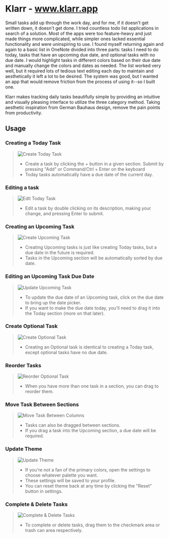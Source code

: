 # Klarr - www.klarr.app

Small tasks add up through the work day, and for me, if it doesn't get written down, it doesn't get done. I tried countless todo list applications in search of a solution. Most of the apps were too feature-heavy and just made things more complicated, while simpler ones lacked essential functionality and were uninspiring to use. I found myself returning again and again to a basic list in OneNote divided into three parts: tasks I need to do today, tasks that have an upcoming due date, and optional tasks with no due date. I would highlight tasks in different colors based on their due date and manually change the colors and dates as needed. The list worked very well, but it required lots of tedious text editing each day to maintain and aesthetically it left a lot to be desired. The system was good, but I wanted an app that would remove friction from the process of using it--so I built one. 

Klarr makes tracking daily tasks beautifully simple by providing an intuitive and visually pleasing interface to utilize the three category method. Taking aesthetic inspiration from German Bauhaus design,  remove the pain points from productivity.


## Usage

### Creating a **Today** Task

>![Create Today Task](https://media3.giphy.com/media/v1.Y2lkPTc5MGI3NjExbGtncWluMXR0Z3ZjYWE5ZHExaGZwbDM4OGVwbWE5NGxzZHBsNm1iNSZlcD12MV9pbnRlcm5hbF9naWZfYnlfaWQmY3Q9Zw/6POg5FK0jZqxtUijPU/giphy.gif)
>
> * Create a task by clicking the + button in a given section. Submit by pressing "Add" or Command/Ctrl + Enter on the keyboard
> * Today tasks automatically have a due date of the current day.


### Editing a task

>![Edit Today Task](https://media0.giphy.com/media/v1.Y2lkPTc5MGI3NjExemZqdDR6NjNtOG9kcmU2MHgyazVmcDkxMGI4YWN1ejU0emhmMDE1cyZlcD12MV9pbnRlcm5hbF9naWZfYnlfaWQmY3Q9Zw/cT5XCsg2EpFxuSngeo/giphy.gif)
>
> * Edit a task by double clicking on its description, making your change, and pressing Enter to submit.



### Creating an Upcoming Task

>![Create Upcoming Task](https://media3.giphy.com/media/v1.Y2lkPTc5MGI3NjExenoxb2ZoMnQ2Z293Z2wybWVzZWFlMnY2ZG85NmgydTU1N21oeDJycyZlcD12MV9pbnRlcm5hbF9naWZfYnlfaWQmY3Q9Zw/w2KKE5bgrrCsl6z1i0/giphy.gif)
>
> * Creating Upcoming tasks is just like creating Today tasks, but a due date in the future is required.
> * Tasks in the Upcoming section will be automatically sorted by due date.



### Editing an Upcoming Task Due Date

>![Update Upcoming Task](https://media4.giphy.com/media/v1.Y2lkPTc5MGI3NjExc3JmZmNvcHdzMmg1Mzk4a2k2YmlmMXR1MGg1bnRuYzhibXJlbjF0dSZlcD12MV9pbnRlcm5hbF9naWZfYnlfaWQmY3Q9Zw/PqRdUKj0RBbZaZxwDE/giphy.gif)
>
> * To update the due date of an Upcoming task, click on the due date to bring up the date picker.
> * If you want to make the due date today, you'll need to drag it into the Today section (more on that later).



### Create Optional Task
> ![Create Optional Task](https://media4.giphy.com/media/v1.Y2lkPTc5MGI3NjExMHVlcTdqcGEzOXBhajRmdmRjMmpxczNsbmpobDh2bGNndXgyZW56NCZlcD12MV9pbnRlcm5hbF9naWZfYnlfaWQmY3Q9Zw/Pxa7nadyGnXrdg8QPJ/giphy.gif)
>
> * Creating an Optional task is identical to creating a Today task, except optional tasks have no due date.



### Reorder Tasks

>![Reorder Optional Task](https://media1.giphy.com/media/v1.Y2lkPTc5MGI3NjExYWc0ZWVtNThuMHprZWI5cXZ1cTdvYjB6dGkxN2h4bXZyNHlpbXQwaCZlcD12MV9pbnRlcm5hbF9naWZfYnlfaWQmY3Q9Zw/BKStTQYVTL9KB5K5LC/giphy.gif)
>
> * When you have more than one task in a section, you can drag to reorder them.



### Move Task Between Sections

>![Move Task Between Columns](https://media1.giphy.com/media/v1.Y2lkPTc5MGI3NjExNWFnZXcwcmVna3lxZGFleGJoYmpyYXl5Z2tuc2xoNGY0bm03M2R0aSZlcD12MV9pbnRlcm5hbF9naWZfYnlfaWQmY3Q9Zw/OoEaOPy7uzPoLxEGao/giphy.gif)
>
> * Tasks can also be dragged between sections.
> * If you drag a task into the Upcoming section, a due date will be required.



### Update Theme

>![Update Theme](https://media0.giphy.com/media/v1.Y2lkPTc5MGI3NjExNmw5ZzE3MG43bjY1ZWoxcWRoYml2a3BkZHpzc3JyanA3ZmpmeHl1bSZlcD12MV9pbnRlcm5hbF9naWZfYnlfaWQmY3Q9Zw/pluxx2n0jioLXgyPsp/giphy.gif)
>
> * If you're not a fan of the primary colors, open the settings to choose whatever palette you want.
> * These settings will be saved to your profile.
> * You can reset theme back at any time by clicking the "Reset" button in settings.



### Complete & Delete Tasks

>![Complete & Delete Tasks](https://media0.giphy.com/media/v1.Y2lkPTc5MGI3NjExOXM0MmhrbmNhbXlyajlseDY4bmxmeTl6emlqdXJvaDFsaHR0cWZnaCZlcD12MV9pbnRlcm5hbF9naWZfYnlfaWQmY3Q9Zw/8LzUSGW7hvgFBGkCFz/giphy.gif)
>
> * To complete or delete tasks, drag them to the checkmark area or trash can area respectively.
